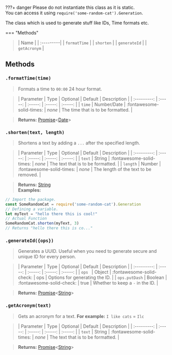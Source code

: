 ???+ danger
    Please do not instantiate this class as it is static.  
    You can access it using `require('some-random-cat').Generation`.

The class which is used to generate stuff like IDs, Time formats etc.

=== "Methods"

> | Name |
| :---------|
| `formatTime`      |
| `shorten`       | 
| `generateId`    |
| `getAcronym`    |

## Methods

### `.formatTime(time)`
> Formats a time to `00:00` 24 hour format.

> | Parameter     | Type | Optional | Default | Description |
| :---------: | :-----: | :-----: | :-----: | :-----: |
| `time`       | Number/Date  | :fontawesome-solid-times: | *none* | The time that is to be formatted. |

> **Returns:** [Promise](https://developer.mozilla.org/en-US/docs/Web/JavaScript/Reference/Global_Objects/Promise)&lt;[Date](https://developer.mozilla.org/en-US/docs/Web/JavaScript/Reference/Global_Objects/Date)>

### `.shorten(text, length)`
> Shortens a text by adding a `...` after the specified length.

> | Parameter     | Type | Optional | Default | Description |
| :---------: | :-----: | :-----: | :-----: | :-----: |
| `text`       | String  | :fontawesome-solid-times: | *none* | The text that is to be formatted. |
| `length`       | Number  | :fontawesome-solid-times: | *none* | The length of the text to be removed. |

> **Returns:** [String](https://developer.mozilla.org/en-US/docs/Web/JavaScript/Reference/Global_Objects/String)  
**Examples:**  
```javascript
// Import the package.
const SomeRandomCat = require('some-random-cat').Generation
// Defining a variable.
let myText = "hello there this is cool!"
// Actual Function
SomeRandomCat.shorten(myText, 3)
// Returns "hello there this is co..."
```

### `.generateId({ops})`
> Generates a UUID. Useful when you need to generate secure and unique ID for every person.

> | Parameter     | Type | Optional | Default | Description |
| :---------: | :-----: | :-----: | :-----: | :-----: |
| `ops `      | Object  | :fontawesome-solid-check: | ops | Options for generating the ID. |
| `ops.putDash`       | Boolean  | :fontawesome-solid-check: | true | Whether to keep a `-` in the ID. |

> **Returns:** [Promise](https://developer.mozilla.org/en-US/docs/Web/JavaScript/Reference/Global_Objects/Promise)&lt;[String](https://developer.mozilla.org/en-US/docs/Web/JavaScript/Reference/Global_Objects/String)>

### `.getAcronym(text)`
> Gets an acronym for a text. **For example:** `I like cats` = `Ilc` 

> | Parameter     | Type | Optional | Default | Description |
| :---------: | :-----: | :-----: | :-----: | :-----: |
| `text`       | String  | :fontawesome-solid-times: | *none* | The text that is to be formatted. |

> **Returns:** [Promise](https://developer.mozilla.org/en-US/docs/Web/JavaScript/Reference/Global_Objects/Promise)&lt;[String](https://developer.mozilla.org/en-US/docs/Web/JavaScript/Reference/Global_Objects/String)>